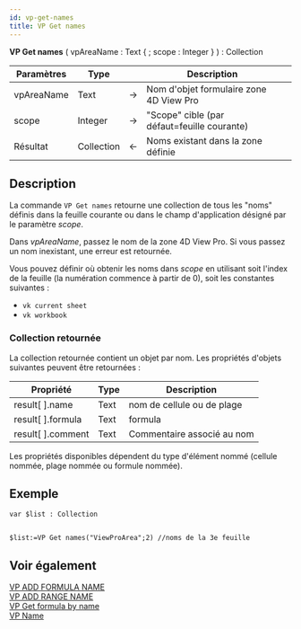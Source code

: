 ```yaml
---
id: vp-get-names
title: VP Get names
---
```


<!-- REF #_method_.VP Get names.Syntax -->

**VP Get names** ( vpAreaName : Text { ; scope : Integer } ) : Collection<!-- END REF -->

<!-- REF #_method_.VP Get names.Params -->

| Paramètres | Type       |                             | Description                                                    |                  |
| ---------- | ---------- | --------------------------- | -------------------------------------------------------------- | ---------------- |
| vpAreaName | Text       | ->                          | Nom d'objet formulaire zone 4D View Pro                        |                  |
| scope      | Integer    | ->                          | "Scope" cible (par défaut=feuille courante) |                  |
| Résultat   | Collection | <- | Noms existant dans la zone définie                             | <!-- END REF --> |

## Description

La commande `VP Get names` <!-- REF #_method_.VP Get names.Summary -->retourne une collection de tous les "noms" définis dans la feuille courante ou dans le champ d'application désigné par le paramètre *scope*<!-- END REF -->.

Dans *vpAreaName*, passez le nom de la zone 4D View Pro. Si vous passez un nom inexistant, une erreur est retournée.

Vous pouvez définir où obtenir les noms dans *scope* en utilisant soit l'index de la feuille (la numération commence à partir de 0), soit les constantes suivantes :

- `vk current sheet`
- `vk workbook`

### Collection retournée

La collection retournée contient un objet par nom. Les propriétés d'objets suivantes peuvent être retournées :

| Propriété                                                                               | Type | Description                |
| --------------------------------------------------------------------------------------- | ---- | -------------------------- |
| result\[ ].name    | Text | nom de cellule ou de plage |
| result\[ ].formula | Text | formula                    |
| result\[ ].comment | Text | Commentaire associé au nom |

Les propriétés disponibles dépendent du type d'élément nommé (cellule nommée, plage nommée ou formule nommée).

## Exemple

```4d
var $list : Collection


$list:=VP Get names("ViewProArea";2) //noms de la 3e feuille
```

## Voir également

[VP ADD FORMULA NAME](vp-add-formula-name.md)<br/>
[VP ADD RANGE NAME](vp-add-range-name.md)<br/>
[VP Get formula by name](vp-get-formula-by-name.md)<br/>
[VP Name](vp-name.md)
